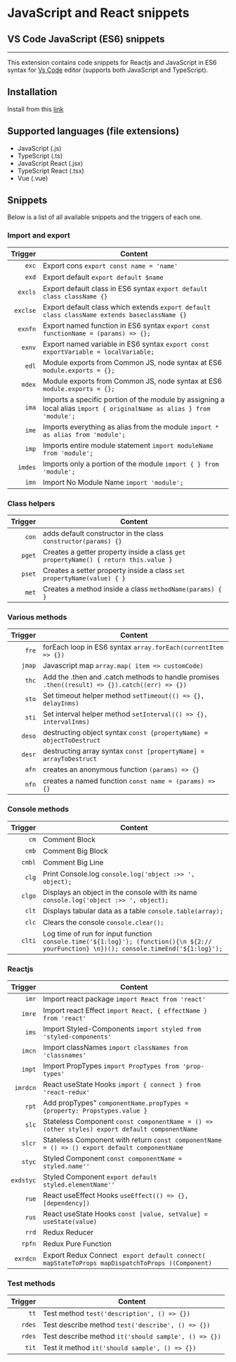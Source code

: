 # JavaScript and React snippets

## VS Code JavaScript (ES6) snippets

---

This extension contains code snippets for Reactjs and JavaScript in ES6 syntax for [Vs Code][code] editor (supports both JavaScript and TypeScript).

## Installation

Install from this [link](https://marketplace.visualstudio.com/items?itemName=MostafaRastegar.js-react-snippets)

## Supported languages (file extensions)

- JavaScript (.js)
- TypeScript (.ts)
- JavaScript React (.jsx)
- TypeScript React (.tsx)
- Vue (.vue)

## Snippets

Below is a list of all available snippets and the triggers of each one.

### Import and export

|  Trigger | Content                                                                                                               |
| -------: | --------------------------------------------------------------------------------------------------------------------- |
|    `exc` | Export cons `export const name = 'name'`                                                                              |
|    `exd` | Export default `export default $name`                                                                                 |
|  `excls` | Export default class in ES6 syntax `export default class className {}`                                                |
| `exclse` | Export default class which extends `export default class className extends baseclassName {}`                          |
|  `exnfn` | Export named function in ES6 syntax `export const functionName = (params) => {};`                                     |
|   `exnv` | Export named variable in ES6 syntax `export const exportVariable = localVariable;`                                    |
|    `edl` | Module exports from Common JS, node syntax at ES6 `module.exports = {};`                                              |
|   `mdex` | Module exports from Common JS, node syntax at ES6 `module.exports = {};`                                              |
|    `ima` | Imports a specific portion of the module by assigning a local alias `import { originalName as alias } from 'module';` |
|    `ime` | Imports everything as alias from the module `import * as alias from 'module';`                                        |
|    `imp` | Imports entire module statement `import moduleName from 'module';`                                                    |
|  `imdes` | Imports only a portion of the module `import { } from 'module';`                                                      |
|    `imn` | Import No Module Name `import 'module';`                                                                              |

### Class helpers

| Trigger | Content                                                                             |
| ------: | ----------------------------------------------------------------------------------- |
|   `con` | adds default constructor in the class `constructor(params) {}`                      |
|  `pget` | Creates a getter property inside a class `get propertyName() { return this.value }` |
|  `pset` | Creates a setter property inside a class `set propertyName(value) { }`              |
|   `met` | Creates a method inside a class `methodName(params) { }`                            |

### Various methods

| Trigger | Content                                                                                        |
| ------: | ---------------------------------------------------------------------------------------------- |
|   `fre` | forEach loop in ES6 syntax `array.forEach(currentItem => {})`                                  |
|  `jmap` | Javascript map `array.map( item => customCode)`                                                |
|   `thc` | Add the .then and .catch methods to handle promises `.then((result) => {}).catch((err) => {})` |
|   `sto` | Set timeout helper method `setTimeout(() => {}, delayInms)`                                    |
|   `sti` | Set interval helper method `setInterval(() => {}, intervalInms)`                               |
|  `deso` | destructing object syntax `const {propertyName} = objectToDestruct`                            |
|  `desr` | destructing array syntax `const [propertyName] = arrayToDestruct`                              |
|   `afn` | creates an anonymous function `(params) => {}`                                                 |
|   `nfn` | creates a named function `const name = (params) => {}`                                         |

### Console methods

| Trigger | Content                                                                                                                                 |
| ------: | --------------------------------------------------------------------------------------------------------------------------------------- |
|    `cm` | Comment Block                                                                                                                           |
|   `cmb` | Comment Big Block                                                                                                                       |
|  `cmbl` | Comment Big Line                                                                                                                        |
|   `clg` | Print Console.log `console.log('object :>> ', object);`                                                                                 |
|  `clgo` | Displays an object in the console with its name `console.log('object :>> ', object);`                                                   |
|   `clt` | Displays tabular data as a table `console.table(array);`                                                                                |
|   `clc` | Clears the console `console.clear();`                                                                                                   |
|  `clti` | Log time of run for input function `console.time('${1:log}'); (function(){\n ${2:// yourFunction} \n})(); console.timeEnd('${1:log}');` |

### Reactjs

|   Trigger | Content                                                                                         |
| --------: | ----------------------------------------------------------------------------------------------- |
|     `imr` | Import react package `import React from 'react'`                                                |
|    `imre` | Import react Effect `import React, { effectName } from 'react'`                                 |
|     `ims` | Import Styled-Components `import styled from 'styled-components'`                               |
|    `imcn` | Import classNames `import classNames from 'classnames'`                                         |
|    `impt` | Import PropTypes `import PropTypes from 'prop-types'`                                           |
|  `imrdcn` | React useState Hooks `import { connect } from 'react-redux'`                                    |
|     `rpt` | Add propTypes" `componentName.propTypes = {property: Propstypes.value }`                        |
|     `slc` | Stateless Component `const componentName = () => (other styles) export default componentName`   |
|    `slcr` | Stateless Component with return `const componentName = () => () export default componentName`   |
|    `styc` | Styled Component `const componentName = styled.name''`                                          |
| `exdstyc` | Styled Component `export default styled.elementName''`                                          |
|     `rue` | React useEffect Hooks `useEffect(() => {},[dependency])`                                        |
|     `rus` | React useState Hooks `const [value, setValue] = useState(value)`                                |
|     `rrd` | Redux Reducer                                                                                   |
|    `rpfn` | Redux Pure Function                                                                             |
|  `exrdcn` | Export Redux Connect ` export default connect( mapStateToProps mapDispatchToProps )(Component)` |

### Test methods

| Trigger | Content                                              |
| ------: | ---------------------------------------------------- |
|    `tt` | Test method `test('description', () => {})`          |
|  `rdes` | Test describe method `test('describe', () => {})`    |
|  `rdes` | Test describe method `it('should sample', () => {})` |
|   `tit` | Test it method `it('should sample', () => {})`       |

[code]: https://code.visualstudio.com/

